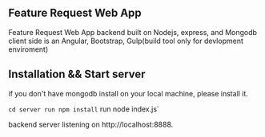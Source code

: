 ## Feature Request Web App
Feature Request Web App backend built on Nodejs, express, and Mongodb
client side is an Angular, Bootstrap, Gulp(build tool only for devlopment enviroment)


## Installation && Start server
if you don't have mongodb install on your local machine, please install it. 

`cd server
run npm install` 
run node index.js`

backend server listening on http://localhost:8888.

